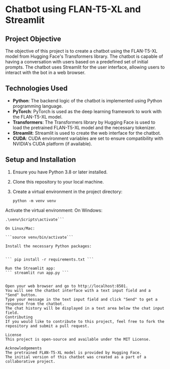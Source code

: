 # Chatbot using FLAN-T5-XL and Streamlit

## Project Objective

The objective of this project is to create a chatbot using the FLAN-T5-XL model from Hugging Face's Transformers library. The chatbot is capable of having a conversation with users based on a predefined set of initial prompts. The chatbot uses Streamlit for the user interface, allowing users to interact with the bot in a web browser.

## Technologies Used

- **Python**: The backend logic of the chatbot is implemented using Python programming language.
- **PyTorch**: PyTorch is used as the deep learning framework to work with the FLAN-T5-XL model.
- **Transformers**: The Transformers library by Hugging Face is used to load the pretrained FLAN-T5-XL model and the necessary tokenizer.
- **Streamlit**: Streamlit is used to create the web interface for the chatbot.
- **CUDA**: CUDA environment variables are set to ensure compatibility with NVIDIA's CUDA platform (if available).

## Setup and Installation

1. Ensure you have Python 3.8 or later installed.
2. Clone this repository to your local machine.

3. Create a virtual environment in the project directory:
   ```
   python -m venv venv
   ```

Activate the virtual environment:
On Windows:
```
.\venv\Scripts\activate```

On Linux/Mac:

```source venv/bin/activate```

Install the necessary Python packages:


``` pip install -r requirements.txt ```

Run the Streamlit app:
``` streamlit run app.py ```


Open your web browser and go to http://localhost:8501.  
You will see the chatbot interface with a text input field and a "Send" button.  
Type your message in the text input field and click "Send" to get a response from the chatbot.  
The chat history will be displayed in a text area below the chat input field.  
Contributing  
If you would like to contribute to this project, feel free to fork the repository and submit a pull request.  

License  
This project is open-source and available under the MIT License.  

Acknowledgements
The pretrained FLAN-T5-XL model is provided by Hugging Face.  
The initial version of this chatbot was created as a part of a collaborative project.  